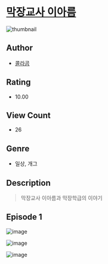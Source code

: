 # [막장교사 이아름](https://comic.naver.com/challenge/list?titleId=811004)
![thumbnail](https://image-comic.pstatic.net/user_contents_data/challenge_comic/2023/05/25/355248/upload_3617287913629377587_480x623.jpeg)

## Author
- [콜라곰](https://comic.naver.com/artistTitle?id=355248)

## Rating
- 10.00

## View Count
- 26

## Genre
- 일상, 개그

## Description
> 막장교사 이아름과 막장학급의 이야기


## Episode 1
![image](https://image-comic.pstatic.net/user_contents_data/challenge_comic/2023/05/25/355248/upload_4123433802055968101.jpeg)

![image](https://image-comic.pstatic.net/user_contents_data/challenge_comic/2023/05/25/355248/upload_3774635720589141303.jpeg)

![image](https://image-comic.pstatic.net/user_contents_data/challenge_comic/2023/05/25/355248/upload_3473739193873675317.jpeg)
